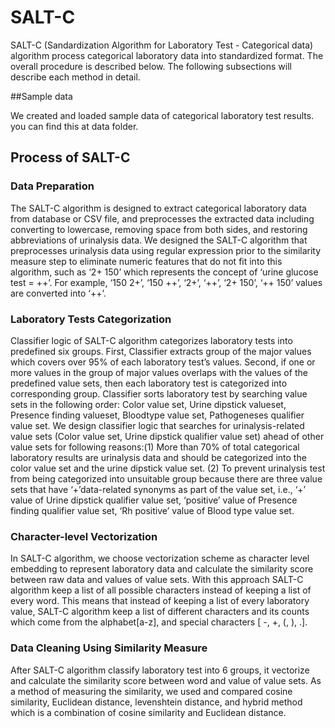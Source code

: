 # SALT-C

SALT-C (Sandardization Algorithm for Laboratory Test -  Categorical data) algorithm process categorical laboratory data into standardized format. The overall procedure is described below. The following subsections will describe each method in detail.



##Sample data

We created and loaded sample data of categorical laboratory test results. you can find this at data folder. 

## Process of SALT-C

### Data Preparation

The SALT-C algorithm is designed to extract categorical laboratory data from database or CSV file, and preprocesses the extracted data including converting to lowercase, removing space from both sides, and restoring abbreviations of urinalysis data. We designed the SALT-C algorithm that preprocesses urinalysis data using regular expression prior to the similarity measure step to eliminate numeric features that do not fit into this algorithm, such as ‘2+ 150’ which represents the concept of ‘urine glucose test = ++’. For example, ‘150 2+’, ‘150 ++’, ‘2+’, ‘++’, ‘2+ 150’, ‘++ 150’ values are converted into ‘++’.

### Laboratory Tests Categorization

Classifier logic of SALT-C algorithm categorizes laboratory tests into predefined six groups. First, Classifier extracts group of the major values which covers over 95% of each laboratory test’s values. Second, if one or more values in the group of major values overlaps with the values of the predefined value sets, then each laboratory test is categorized into corresponding group. Classifier sorts laboratory test by searching value sets in the following order: Color value set, Urine dipstick valueset, Presence finding valueset, Bloodtype value set, Pathogeneses qualifier value set. We design classifier logic that searches for urinalysis-related value sets (Color value set, Urine dipstick qualifier value set) ahead of other value sets for following reasons:(1) More than 70% of total categorical laboratory results are urinalysis data and should be categorized into the color value set and the urine dipstick value set. (2) To prevent urinalysis test from being categorized into unsuitable group because there are three value sets that have ‘+’data-related synonyms as part of the value set, i.e., ‘+’ value of Urine dipstick qualifier value set, ‘positive’ value of Presence finding qualifier value set, ‘Rh positive’ value of Blood type value set. 

### Character-level Vectorization

In SALT-C algorithm, we choose vectorization scheme as character level embedding to represent laboratory data and calculate the similarity score between raw data and values of value sets. With this approach SALT-C algorithm keep a list of all possible characters instead of keeping a list of every word. This means that instead of keeping a list of every laboratory value, SALT-C algorithm keep a list of different characters and its counts which come from the alphabet[a-z], and special characters [ -, +, (, ), .].

### Data Cleaning Using Similarity Measure

After SALT-C algorithm classify laboratory test into 6 groups, it vectorize and calculate the similarity score between word and value of value sets. As a method of measuring the similarity, we used and compared cosine similarity, Euclidean distance, levenshtein distance, and hybrid method which is a combination of cosine similarity and Euclidean distance.

